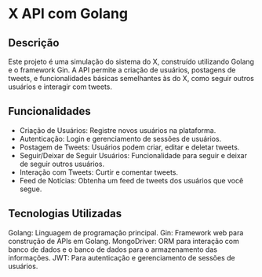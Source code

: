 # X API com Golang

## Descrição
Este projeto é uma simulação do sistema do X, construído utilizando Golang e o framework Gin. A API permite a criação de usuários, postagens de tweets, e funcionalidades básicas semelhantes às do X, como seguir outros usuários e interagir com tweets.

## Funcionalidades
- Criação de Usuários: Registre novos usuários na plataforma.
- Autenticação: Login e gerenciamento de sessões de usuários.
- Postagem de Tweets: Usuários podem criar, editar e deletar tweets.
- Seguir/Deixar de Seguir Usuários: Funcionalidade para seguir e deixar de seguir outros usuários.
- Interação com Tweets: Curtir e comentar tweets.
- Feed de Notícias: Obtenha um feed de tweets dos usuários que você segue.

## Tecnologias Utilizadas
Golang: Linguagem de programação principal.
Gin: Framework web para construção de APIs em Golang.
MongoDriver: ORM para interação com banco de dados e o banco de dados para o armazenamento das informações.
JWT: Para autenticação e gerenciamento de sessões de usuários.

